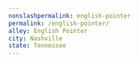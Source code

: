 ```yaml
---
﻿nonslashpermalink: english-pointer
permalink: /english-pointer/
alley: English Pointer
city: Nashville
state: Tennessee
---
```

